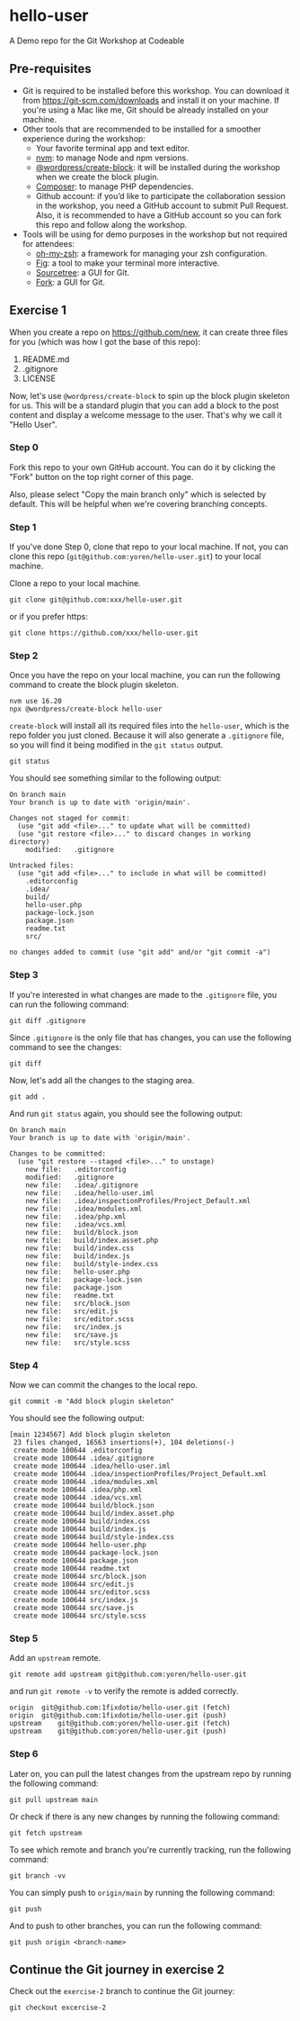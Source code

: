 # hello-user
A Demo repo for the Git Workshop at Codeable

## Pre-requisites
- Git is required to be installed before this workshop. You can download it from https://git-scm.com/downloads and install it on your machine. If you're using a Mac like me, Git should be already installed on your machine.
- Other tools that are recommended to be installed for a smoother experience during the workshop:
    - Your favorite terminal app and text editor.
    - [nvm](https://github.com/nvm-sh/nvm): to manage Node and npm versions.
    - [@wordpress/create-block](https://developer.wordpress.org/block-editor/reference-guides/packages/packages-create-block/): it will be installed during the workshop when we create the block plugin.
    - [Composer](https://getcomposer.org/doc/00-intro.md#installation-linux-unix-macos): to manage PHP dependencies.
    - Github account: if you’d like to participate the collaboration session in the workshop, you need a GitHub account to submit Pull Request. Also, it is recommended to have a GitHub account so you can fork this repo and follow along the workshop.
- Tools will be using for demo purposes in the workshop but not required for attendees:
    - [oh-my-zsh](https://ohmyz.sh/): a framework for managing your zsh configuration.
    - [Fig](http://fig.io): a tool to make your terminal more interactive.
    - [Sourcetree](https://www.sourcetreeapp.com/): a GUI for Git.
    - [Fork](https://fork.dev/): a GUI for Git.

## Exercise 1
When you create a repo on https://github.com/new, it can create three files for you (which was how I got the base of this repo):
1. README.md
2. .gitignore
3. LICENSE

Now, let's use `@wordpress/create-block` to spin up the block plugin skeleton for us. This will be a standard plugin that you can add a block to the post content and display a welcome message to the user. That's why we call it "Hello User".

### Step 0
Fork this repo to your own GitHub account. You can do it by clicking the "Fork" button on the top right corner of this page.

Also, please select "Copy the main branch only" which is selected by default. This will be helpful when we're covering branching concepts.

### Step 1
If you've done Step 0, clone that repo to your local machine. If not, you can clone this repo (`git@github.com:yoren/hello-user.git`) to your local machine.

Clone a repo to your local machine.
```shell
git clone git@github.com:xxx/hello-user.git
```
or if you prefer https:
```shell
git clone https://github.com/xxx/hello-user.git
```

### Step 2
Once you have the repo on your local machine, you can run the following command to create the block plugin skeleton.
```shell
nvm use 16.20
npx @wordpress/create-block hello-user
```
`create-block` will install all its required files into the `hello-user`, which is the repo folder you just cloned. Because it will also generate a `.gitignore` file, so you will find it being modified in the `git status` output.

```shell
git status
```
You should see something similar to the following output:
```
On branch main
Your branch is up to date with 'origin/main'.

Changes not staged for commit:
  (use "git add <file>..." to update what will be committed)
  (use "git restore <file>..." to discard changes in working directory)
	modified:   .gitignore

Untracked files:
  (use "git add <file>..." to include in what will be committed)
	.editorconfig
	.idea/
	build/
	hello-user.php
	package-lock.json
	package.json
	readme.txt
	src/

no changes added to commit (use "git add" and/or "git commit -a")
```

### Step 3
If you're interested in what changes are made to the `.gitignore` file, you can run the following command:
```shell
git diff .gitignore
```
Since `.gitignore` is the only file that has changes, you can use the following command to see the changes:
```shell
git diff
```
Now, let's add all the changes to the staging area.
```shell
git add .
```
And run `git status` again, you should see the following output:
```
On branch main
Your branch is up to date with 'origin/main'.

Changes to be committed:
  (use "git restore --staged <file>..." to unstage)
	new file:   .editorconfig
	modified:   .gitignore
	new file:   .idea/.gitignore
	new file:   .idea/hello-user.iml
	new file:   .idea/inspectionProfiles/Project_Default.xml
	new file:   .idea/modules.xml
	new file:   .idea/php.xml
	new file:   .idea/vcs.xml
	new file:   build/block.json
	new file:   build/index.asset.php
	new file:   build/index.css
	new file:   build/index.js
	new file:   build/style-index.css
	new file:   hello-user.php
	new file:   package-lock.json
	new file:   package.json
	new file:   readme.txt
	new file:   src/block.json
	new file:   src/edit.js
	new file:   src/editor.scss
	new file:   src/index.js
	new file:   src/save.js
	new file:   src/style.scss
```

### Step 4
Now we can commit the changes to the local repo.
```shell
git commit -m "Add block plugin skeleton"
```
You should see the following output:
```
[main 1234567] Add block plugin skeleton
 23 files changed, 16563 insertions(+), 104 deletions(-)
 create mode 100644 .editorconfig
 create mode 100644 .idea/.gitignore
 create mode 100644 .idea/hello-user.iml
 create mode 100644 .idea/inspectionProfiles/Project_Default.xml
 create mode 100644 .idea/modules.xml
 create mode 100644 .idea/php.xml
 create mode 100644 .idea/vcs.xml
 create mode 100644 build/block.json
 create mode 100644 build/index.asset.php
 create mode 100644 build/index.css
 create mode 100644 build/index.js
 create mode 100644 build/style-index.css
 create mode 100644 hello-user.php
 create mode 100644 package-lock.json
 create mode 100644 package.json
 create mode 100644 readme.txt
 create mode 100644 src/block.json
 create mode 100644 src/edit.js
 create mode 100644 src/editor.scss
 create mode 100644 src/index.js
 create mode 100644 src/save.js
 create mode 100644 src/style.scss
```

### Step 5
Add an `upstream` remote.
```shell
git remote add upstream git@github.com:yoren/hello-user.git
```
and run `git remote -v` to verify the remote is added correctly.
```
origin	git@github.com:1fixdotio/hello-user.git (fetch)
origin	git@github.com:1fixdotio/hello-user.git (push)
upstream	git@github.com:yoren/hello-user.git (fetch)
upstream	git@github.com:yoren/hello-user.git (push)
```

### Step 6
Later on, you can pull the latest changes from the upstream repo by running the following command:
```shell
git pull upstream main
```
Or check if there is any new changes by running the following command:
```shell
git fetch upstream
```
To see which remote and branch you're currently tracking, run the following command:
```shell
git branch -vv
```
You can simply push to `origin/main` by running the following command:
```shell
git push
```
And to push to other branches, you can run the following command:
```shell
git push origin <branch-name>
```

## Continue the Git journey in exercise 2
Check out the `exercise-2` branch to continue the Git journey:
```shell
git checkout excercise-2
```

